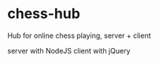 chess-hub
=========

Hub for online chess playing, server + client

server with NodeJS
client with jQuery

